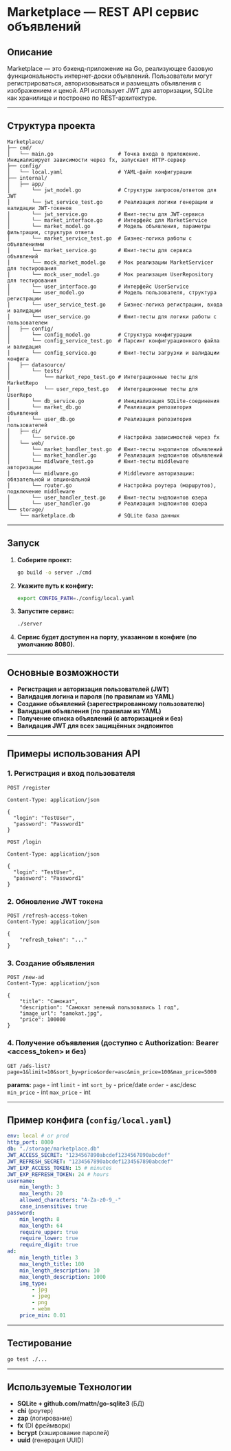 # Marketplace — REST API сервис объявлений

## Описание

Marketplace — это бэкенд-приложение на Go, реализующее базовую функциональность интернет-доски объявлений.
Пользователи могут регистрироваться, авторизовываться и размещать объявления с изображением и ценой.
API использует JWT для авторизации, SQLite как хранилище и построено по REST-архитектуре.

---

## Структура проекта

```
Marketplace/
├── cmd/                            
│   └── main.go                     # Точка входа в приложение. Инициализирует зависимости через fx, запускает HTTP-сервер
├── config/                         
│   └── local.yaml                  # YAML-файл конфигурации
├── internal/
│   ├── app/                    
│       └── jwt_model.go            # Структуры запросов/ответов для JWT
│       └── jwt_service_test.go     # Реализация логики генерации и валидации JWT-токенов
│       └── jwt_service.go          # Юнит-тесты для JWT-сервиса
│       └── market_interface.go     # Интерфейс для MarketService
│       └── market_model.go         # Модель объявления, параметры фильтрации, структура ответа
│       └── market_service_test.go  # Бизнес-логика работы с объявлениями
│       └── market_service.go       # Юнит-тесты для сервиса объявлений
│       └── mock_market_model.go    # Мок реализации MarketServicer для тестирования
│       └── mock_user_model.go      # Мок реализация UserRepository для тестирования
│       └── user_interface.go       # Интерфейс UserService
│       └── user_model.go           # Модель пользователя, структура регистрации
│       └── user_service_test.go    # Бизнес-логика регистрации, входа и валидации
│       └── user_service.go         # Юнит-тесты для логики работы с пользователем
│   ├── config/                     
│       └── config_model.go         # Структура конфигурации
│       └── config_service_test.go  # Парсинг конфигурационного файла и валидация
│       └── config_service.go       # Юнит-тесты загрузки и валидации конфига
│   ├── datasource/                 
│       └── tests/
│           └── market_repo_test.go # Интеграционные тесты для MarketRepo
│           └── user_repo_test.go   # Интеграционные тесты для UserRepo
│       └── db_service.go           # Инициализация SQLite-соединения
│       └── market_db.go            # Реализация репозитория объявлений
│       └── user_db.go              # Реализация репозитория пользователей
│   ├── di/                         
│       └── service.go              # Настройка зависимостей через fx
│   └── web/                        
│       └── market_handler_test.go  # Юнит-тесты эндопинтов объявлений
│       └── market_handler.go       # Реализация эндпоинтов объявлений
│       └── midlware_test.go        # Юнит-тесты middleware авторизации
│       └── midlware.go             # Middleware авторизации: обязательной и опциональной
│       └── router.go               # Настройка роутера (маршрутов), подключение middleware
│       └── user_handler_test.go    # Юнит-тесты эндпоинтов юзера
│       └── user_handler.go         # Реализация эндпоинтов юзера
└── storage/
    └── marketplace.db              # SQLite база данных

```

---

## Запуск

1. **Соберите проект:**
   ```sh
   go build -o server ./cmd
   ```

2. **Укажите путь к конфигу:**
   ```sh
   export CONFIG_PATH=./config/local.yaml
   ```

3. **Запустите сервис:**
   ```sh
   ./server
   ```

4. **Сервис будет доступен на порту, указанном в конфиге (по умолчанию 8080).**

---

## Основные возможности

- **Регистрация и авторизация пользователей (JWT)**
- **Валидация логина и пароля (по правилам из YAML)**
- **Создание объявлений (зарегестрированному пользователю)**
- **Валидация объявления (по правилам из YAML)**
- **Получение списка объявлений (с авторизацией и без)**
- **Валидация JWT для всех защищённых эндпоинтов**

---

## Примеры использования API

### 1. Регистрация и вход пользователя

```http
POST /register

Content-Type: application/json

{
  "login": "TestUser",
  "password": "Password1"
}
```

```http
POST /login

Content-Type: application/json

{
  "login": "TestUser",
  "password": "Password1"
}
```

### 2. Обновление JWT токена

```http
POST /refresh-access-token
Content-Type: application/json

{
    "refresh_token": "..."
}
```

### 3. Создание объявления

```http
POST /new-ad
Content-Type: application/json

{
	"title": "Самокат",
	"description": "Самокат зеленый пользовались 1 год",
	"image_url": "samokat.jpg",
	"price": 100000
}
```

### 4. Получение объявления (доступно с Authorization: Bearer <access_token> и без)

```http
GET /ads-list?page=1&limit=10&sort_by=price&order=asc&min_price=100&max_price=5000
```

**params:** 
`page` - int
`limit` - int
`sort_by` - price/date
`order` - asc/desc
`min_price` - int
`max_price` - int


---

## Пример конфига (`config/local.yaml`)

```yaml
env: local # or prod
http_port: 8080
db: "./storage/marketplace.db"
JWT_ACCESS_SECRET: "1234567890abcdef1234567890abcdef"
JWT_REFRESH_SECRET: "1234567890abcdef1234567890abcdef"
JWT_EXP_ACCESS_TOKEN: 15 # minutes
JWT_EXP_REFRESH_TOKEN: 24 # hours
username:
    min_length: 3
    max_length: 20
    allowed_characters: "A-Za-z0-9_-"
    case_insensitive: true
password:
    min_length: 8
    max_length: 64
    require_upper: true
    require_lower: true
    require_digit: true
ad:
    min_length_title: 3
    max_length_title: 100
    min_length_description: 10
    max_length_description: 1000
    img_type: 
        - jpg
        - jpeg
        - png
        - webm
    price_min: 0.01
```

---

## Тестирование

```sh
go test ./...
```

---

## Используемые Технологии

- **SQLite + github.com/mattn/go-sqlite3** (БД)
- **chi** (роутер)
- **zap** (логирование)
- **fx** (DI фреймворк)
- **bcrypt** (хэширование паролей)
- **uuid** (генерация UUID)
